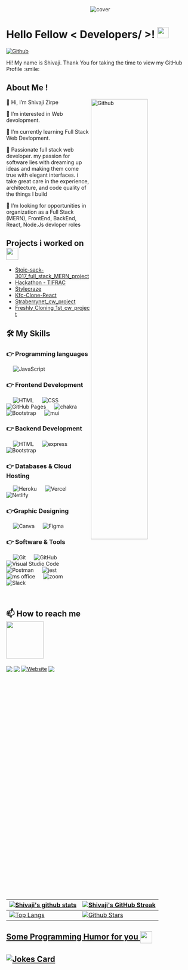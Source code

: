 <div align="center">
<img width="" height = "" src="https://miro.medium.com/max/1444/1*Z5-lWkyzcRB5ahgm9qyxvg.png" alt="cover" />
</div>
<h1> Hello Fellow < Developers/ >! <img src = "https://raw.githubusercontent.com/MartinHeinz/MartinHeinz/master/wave.gif" width = 30px> </h1>
<p align='center'>
</p>


[![Github](https://img.shields.io/github/followers/CodEsHiVaz?label=Follow&style=social)](https://github.com/CodEsHiVaz)
<div size='20px'> Hi! My name is Shivaji. Thank You for taking the time to view my GitHub Profile :smile:
</div>



<h2> About Me ! </h2>

<img width="55%" align="right" alt="Github" src="https://raw.githubusercontent.com/onimur/.github/master/.resources/git-header.svg" />

👋 Hi, I’m Shivaji Zirpe
  
👀 I’m interested in Web devolopment.
  
🌱 I’m currently learning Full Stack Web Devlopment.

💼 Passionate full stack web developer. my passion for software lies with dreaming up ideas and making them come true with elegant interfaces. i take great care in the experience, architecture, and code quality of the things I build
  
💞️ I’m looking for opportunities in organization as a Full Stack (MERN), FrontEnd, BackEnd, React, Node.Js devloper roles
  

<h2> Projects i worked on <img src = "https://media2.giphy.com/media/QssGEmpkyEOhBCb7e1/giphy.gif?cid=ecf05e47a0n3gi1bfqntqmob8g9aid1oyj2wr3ds3mg700bl&rid=giphy.gif" width=32px> </h2>
  <ul>
  <li>
<a href="https://github.com/CodEsHiVaz/stoic-sack-3017_full_stack_MERN_project" target="_blank">Stoic-sack-3017_full_stack_MERN_project </a>
</li>
  <li>
<a href="https://github.com/CodEsHiVaz/Project-Tifrac" target="_blank">Hackathon - TIFRAC </a>
</li>
  <li>
<a href="https://github.com/CodEsHiVaz/cw-4-stylecraze-project-repo" target="_blank">Stylecraze</a>
</li>
  <li>
<a href="https://github.com/CodEsHiVaz/kfc-clone-react" target="_blank">Kfc-Clone-React</a>
</li>
  <li>
<a href="https://github.com/CodEsHiVaz/straberrynet_cw_project" target="_blank">Straberrynet_cw_project</a>
</li>
  <li>
<a href="https://github.com/CodEsHiVaz/FreshlyCloning_1st_cw_project" target="_blank">Freshly_Cloning_1st_cw_project</a>
</li>
</ul>

## 🛠️ My Skills

### 👉 Programming languages

<p align="left"> 
  &emsp; 
     <img alt="JavaScript" src="https://img.shields.io/badge/javascript-%23323330.svg?style=for-the-badge&logo=javascript&logoColor=%23F7DF1E">
  &emsp;

</p>

### 👉 Frontend Development

<p align="left"> 
  &emsp; 
   <img alt="HTML" src="https://img.shields.io/badge/html-%23E34F26.svg?style=for-the-badge&logo=html5&logoColor=white">
  &emsp;
    <img alt="CSS" src="https://img.shields.io/badge/CSS-%231572B6.svg?style=for-the-badge&logo=css3&logoColor=white">
   &emsp;
     <img alt="GitHub Pages" src="https://img.shields.io/badge/react-%2320232a.svg?style=for-the-badge&logo=react&logoColor=%2361DAFB">
&emsp; 
    <img alt="chakra" src="https://img.shields.io/badge/chakra-%234ED1C5.svg?style=for-the-badge&logo=chakraui&logoColor=black">
   &emsp;
    <img alt="Bootstrap" src="https://img.shields.io/badge/bootstrap-%23563D7C.svg?style=for-the-badge&logo=bootstrap&logoColor=white"/>
     &emsp;
    <img alt="mui" src="https://img.shields.io/badge/MUI-%230081CB.svg?style=for-the-badge&logo=mui&logoColor=white"/>
</p>


### 👉 Backend Development


<p align="left"> 
  &emsp; 
   <img alt="HTML" src="https://img.shields.io/badge/node.js-6DA55F?style=for-the-badge&logo=node.js&logoColor=white">
  &emsp;
    <img alt="express" src="https://img.shields.io/badge/express.js-%23404d59.svg?style=for-the-badge&logo=express&logoColor=%2361DAFB">
   &emsp;
    <img alt="Bootstrap" src="https://img.shields.io/badge/MongoDB-%234ea94b.svg?style=for-the-badge&logo=mongodb&logoColor=white"/>
</p>


### 👉 Databases & Cloud Hosting


<p align="left">
  &emsp;
    <img alt="Heroku" src="https://img.shields.io/badge/heroku-%23430098.svg?style=for-the-badge&logo=heroku&logoColor=white">
  &emsp;
   <img alt="Vercel" src="https://img.shields.io/badge/vercel-%23000000.svg?style=for-the-badge&logo=vercel&logoColor=white"> 
  &emsp;
    <img alt="Netlify" src="https://img.shields.io/badge/netlify-%23000000.svg?style=for-the-badge&logo=netlify&logoColor=#00C7B7">
  &emsp;
</p>
  
### 👉Graphic Designing

<p align="left">
    &emsp;
  	<img alt="Canva" src="https://img.shields.io/badge/Canva-%2300C4CC.svg?style=for-the-badge&logo=Canva&logoColor=white"/>
&emsp;
  	<img alt="Figma" src="https://img.shields.io/badge/figma-%23F24E1E.svg?style=for-the-badge&logo=figma&logoColor=white"/>
&emsp;
 </p>
 
### 👉 Software & Tools

<p>
  &emsp;
<img alt="Git" src="https://img.shields.io/badge/git-%23F05033.svg?style=for-the-badge&logo=git&logoColor=white">
&emsp;
   <img alt="GitHub" src="https://img.shields.io/badge/github-%23121011.svg?style=for-the-badge&logo=github&logoColor=white">
&emsp;
  <img alt="Visual Studio Code" src="https://img.shields.io/badge/Visual%20Studio%20Code-0078d7.svg?style=for-the-badge&logo=visual-studio-code&logoColor=white">
      &emsp;
    <img alt="Postman" src="https://img.shields.io/badge/Postman-FF6C37?style=for-the-badge&logo=postman&logoColor=white">
      &emsp;
    <img alt="jest" src="https://img.shields.io/badge/jest-%23404d59.svg?style=for-the-badge&logo=jest&logoColor=%2361DAFB">
    &emsp;
        <img alt="ms office" src="https://img.shields.io/badge/Microsoft_Office-D83B01?style=for-the-badge&logo=microsoft-office&logoColor=white">
     &emsp;
        <img alt="zoom" src="https://img.shields.io/badge/NPM-%234ED1C5.svg?style=for-the-badge&logo=Npm&logoColor=black">
    &emsp;
          <img alt="Slack" src="https://img.shields.io/badge/Slack-4A154B?style=for-the-badge&logo=slack&logoColor=white">
    &emsp;

</p>

<br/>

  <h2> 📫 How to reach me  <img src='https://raw.githubusercontent.com/ShahriarShafin/ShahriarShafin/main/Assets/handshake.gif' width="100px"> </h2>
  
<a href = 'https://www.linkedin.com/in/shivaji-zirpe-92650919b/' target="_blank"> <img  align= 'center' src="https://img.shields.io/badge/linkedin-%230077B5.svg?style=for-the-badge&logo=linkedin&logoColor=white"/></a>
<a href = 'https://medium.com/@mobiotech11' target="_blank"> <img align= 'center' src="https://img.shields.io/badge/Medium-12100E?style=for-the-badge&logo=medium&logoColor=white"/></a>
<a href="https://shivaji-zirpe-portpholio.netlify.app/" target="_blank"><img src="https://img.shields.io/badge/Portfolio-%23000000.svg?style=for-the-badge&logo=firefox&logoColor=#FF7139" align= 'center' alt="Website"/></a>
<a href = 'https://github.com/CodEsHiVaz/' target="_blank"> <img align= 'center' src="https://img.shields.io/badge/github-%23121011.svg?style=for-the-badge&logo=github&logoColor=white"/>

<br>
<br>
  <br>


| ![Shivaji's  github stats](https://github-readme-stats.vercel.app/api?username=CodEsHiVaz&show_icons=true&theme=radical)             | ![Shivaji's  GitHub Streak](https://github-readme-streak-stats.herokuapp.com/?user=CodEsHiVaz&theme=radical)                                                                                                           |
| --------------------------------------------------------------------------------------------------------------------------------- | ----------------------------------------------------------------------------------------------------------------------------------------------------------------------------------------------------------------- |
| ![Top Langs](https://github-readme-stats.vercel.app/api/top-langs/?username=CodEsHiVaz&langs_count=8&theme=radical&layout=compact) | ![Github Stars](https://github-readme-stats.vercel.app/api?username=CodEsHiVaz&show_icons=true&locale=en&count_private=true&hide_rank=true&custom_title=My%20GitHub%20Stats&disable_animations=true&theme=radical) |

<h2> Some Programming Humor for you <img align ='center' src='https://media2.giphy.com/media/UQDSBzfyiBKvgFcSTw/giphy.gif?cid=ecf05e47p3cd513axbek3f56ti3jzizq8hincw20jauyyfyw&rid=giphy.gif' width = '32px'></h2>

![Jokes Card](https://readme-jokes.vercel.app/api?theme=radical)
-------
